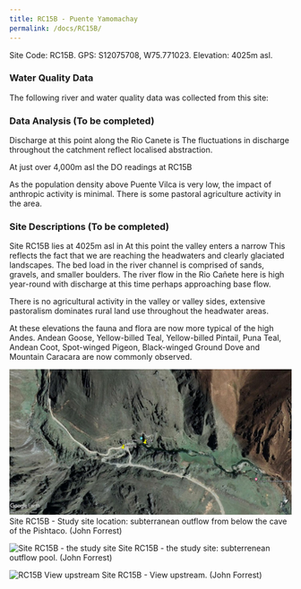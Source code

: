 ```yaml
---
title: RC15B - Puente Yamomachay
permalink: /docs/RC15B/
---
```



Site Code: RC15B.  GPS: S12075708, W75.771023. Elevation: 4025m asl.


### Water Quality Data

The following river and water quality data was collected from this site:


### Data Analysis  (To be completed)
Discharge at this point along the Rio Canete is 
The fluctuations in discharge throughout the catchment reflect localised abstraction. 

At just over 4,000m asl the DO readings at RC15B 

As the population density above Puente Vilca is very low, the impact of anthropic activity is minimal. There is some pastoral agriculture activity in the area. 

  
### Site Descriptions  (To be completed)
Site RC15B lies at 4025m asl in 
At this point the valley enters a narrow 
This reflects the fact that we are reaching the headwaters and clearly glaciated landscapes.
The bed load in the river channel is comprised of sands, gravels, and smaller boulders. 
The river flow in the Rio Cañete here is high year-round with discharge at this time perhaps approaching base flow. 

There is no agricultural activity in the valley or valley sides, extensive pastoralism dominates rural land use throughout the headwater areas.

At these elevations the fauna and flora are now more typical of the high Andes. Andean Goose, Yellow-billed Teal, Yellow-billed Pintail, Puna Teal, Andean Coot, Spot-winged Pigeon, Black-winged Ground Dove and Mountain Caracara are now commonly observed.  


![RC15B View upstream](/assets/SiteDescriptions/RC15/RC15BPuenteYamomachay.jpg)
Site RC15B - Study site location: subterranean outflow from below the cave of the Pishtaco. (John Forrest)


![Site RC15B - the study site](/assets/SiteDescriptions/RC15/RC15BViewupstream.JPG)
Site RC15B - the study site: subterrenean outflow pool. (John Forrest)


![RC15B View upstream](/assets/SiteDescriptions/RC15/RC15BStudysite.JPG)
Site RC15B - View upstream. (John Forrest)


